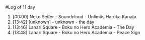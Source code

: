 #Log of 11 day

1. [00:00] Neko Seifer - Soundcloud - Unlimits Haruka Kanata
1. [13:42] [unknown] - unknown - the day
1. [13:46] Laharl Square - Boku no Hero Academia - The Day
1. [13:48] Laharl Square - Boku no Hero Academia - Peace Sign
